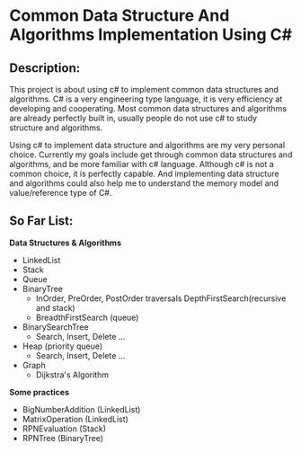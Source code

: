 Common Data Structure And Algorithms Implementation Using C#
============================================================
Description:
------------
<p>This project is about using c# to implement common data structures and algorithms. C# is a very engineering type language, it is very efficiency at developing and cooperating.
Most common data structures and algorithms are already perfectly built in, usually people do not use c# to study structure and algorithms.</p>
<p>Using c# to implement data structure and algorithms are my very personal choice. Currently my goals include get through common data structures and algorithms, 
and be more familiar with c# language. Although c# is not a common choice, it is perfectly capable. And implementing data structure and algorithms could also help me to understand the memory model and value/reference type of C#. </p>

So Far List:
------------
<b>Data Structures & Algorithms</b><br/>
- LinkedList
- Stack
- Queue
- BinaryTree 
	+ InOrder, PreOrder, PostOrder traversals DepthFirstSearch(recursive and stack)
	+ BreadthFirstSearch (queue)<br/>
- BinarySearchTree 
	+ Search, Insert, Delete ...
- Heap (priority queue)
	+ Search, Insert, Delete ...
- Graph
	+ Dijkstra's Algorithm

<b>Some practices</b><br/>
- BigNumberAddition (LinkedList)
- MatrixOperation (LinkedList)
- RPNEvaluation (Stack)
- RPNTree (BinaryTree)